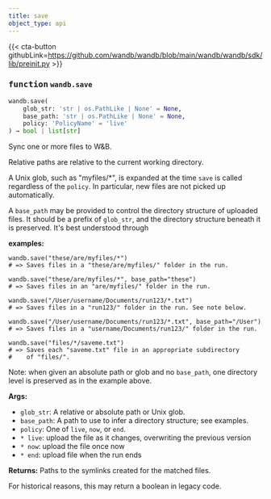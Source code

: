 ```yaml
---
title: save
object_type: api
---
```


{{< cta-button githubLink=https://github.com/wandb/wandb/blob/main/wandb/wandb/sdk/lib/preinit.py >}}




### <kbd>function</kbd> `wandb.save`

```python
wandb.save(
    glob_str: 'str | os.PathLike | None' = None,
    base_path: 'str | os.PathLike | None' = None,
    policy: 'PolicyName' = 'live'
) → bool | list[str]
```

Sync one or more files to W&B. 

Relative paths are relative to the current working directory. 

A Unix glob, such as "myfiles/*", is expanded at the time `save` is called regardless of the `policy`. In particular, new files are not picked up automatically. 

A `base_path` may be provided to control the directory structure of uploaded files. It should be a prefix of `glob_str`, and the directory structure beneath it is preserved. It's best understood through 

**examples:**
 

```
wandb.save("these/are/myfiles/*")
# => Saves files in a "these/are/myfiles/" folder in the run.

wandb.save("these/are/myfiles/*", base_path="these")
# => Saves files in an "are/myfiles/" folder in the run.

wandb.save("/User/username/Documents/run123/*.txt")
# => Saves files in a "run123/" folder in the run. See note below.

wandb.save("/User/username/Documents/run123/*.txt", base_path="/User")
# => Saves files in a "username/Documents/run123/" folder in the run.

wandb.save("files/*/saveme.txt")
# => Saves each "saveme.txt" file in an appropriate subdirectory
#    of "files/".
``` 

Note: when given an absolute path or glob and no `base_path`, one directory level is preserved as in the example above. 



**Args:**
 
 - `glob_str`:  A relative or absolute path or Unix glob. 
 - `base_path`:  A path to use to infer a directory structure; see examples. 
 - `policy`:  One of `live`, `now`, or `end`. 
 - `* live`:  upload the file as it changes, overwriting the previous version 
 - `* now`:  upload the file once now 
 - `* end`:  upload file when the run ends 



**Returns:**
 Paths to the symlinks created for the matched files. 

For historical reasons, this may return a boolean in legacy code. 
